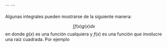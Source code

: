 <div class="hidden-code">
```
<script>
MathJax = {
   tex: {
    tags: 'ams'
  },
    chtml: {
        scale: 1.3
},
    svg: {
         scale: 1.3
    }
 };
</script>
``` </div>

Algunas integrales pueden mostrarse de la siguiente manera:

$$
\int f(x) g(x) dx
$$
en donde $g(x)$ es una función cualquiera y $f(x)$ es una función que involucre una raíz cuadrada. Por ejemplo


